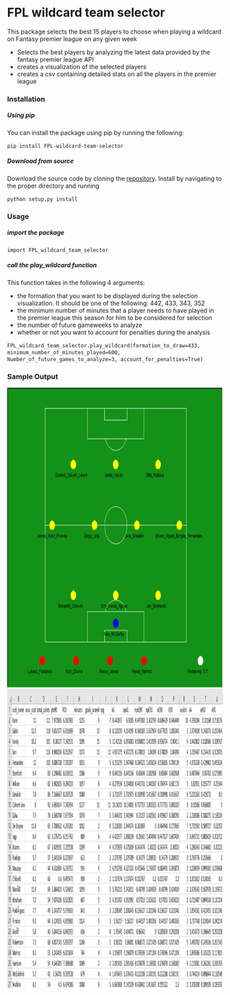 # FPL wildcard team selector

This package selects the best 15 players to choose when playing a wildcard on Fantasy premier league on any given week

  - Selects the best players by analyzing the latest data provided by the fantasy premier league API
  - creates a visualization of the selected players
  - creates a csv containing detailed stats on all the players in the premier league

### Installation

##### Using pip

You can install the package using pip by running the following:

```
pip install FPL-wildcard-team-selector
```
##### Download from source

Download the source code by cloning the [repository](https://github.com/abdul-gendy/FPL_wildcard_team_selector). Install by navigating to the proper directory and running
```
python setup.py install
```
### Usage
##### import the package
```
import FPL_wildcard_team_selector
```

##### call the play_wildcard function

This function takes in the following 4 arguments: 

  - the formation that you want to be displayed during the selection visualization. It should be one of the following: 442, 433, 343, 352
  - the minimum number of minutes that a player needs to have played in the premier league this season for him to be considered for selection
  - the number of future gameweeks to analyze
  - whether or not you want to account for penalties during the analysis

```
FPL_wildcard_team_selector.play_wildcard(formation_to_draw=433, minimum_number_of_minutes_played=600, Number_of_future_games_to_analyze=3, account_for_penalties=True)
```

### Sample Output

<img src="test/sample_outputs/Team1.PNG" alt="alt text" width="700" height="700">
<img src="test/sample_outputs/sample_csv.PNG" alt="alt text" width="1100" height="700">
